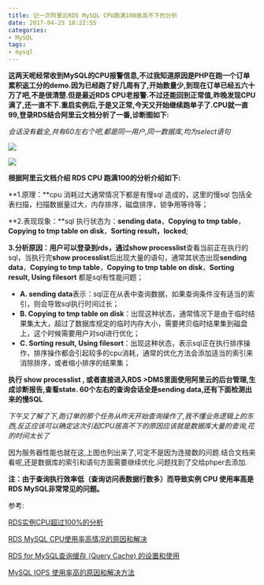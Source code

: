 ```yaml
---
title: 记一次阿里云RDS MySQL CPU跑满100居高不下的分析
date: 2017-04-25 18:22:55
categories:
- MySQL
tags:
- mysql
---
```

<!-- more -->
**这两天呢经常收到MySQL的CPU报警信息,不过我知道原因是PHP在跑一个订单累积返工分的demo.因为已经跑了好几周有了,开始数量少,到现在订单已经五六十万了吧,不是很清楚.但是最近RDS CPU老报警.不过还能回到正常值,昨晚发现CPU满了,还一直不下.重启实例后,于是又正常,今天又开始继续跑单子了.CPU就一直99,登录RDS结合阿里云文档分析了一番,诊断图如下:**

*会话没有截全,共有60左右个吧,都是同一用户,同一数据库,均为select语句*

![](http://ooz08pfj3.bkt.clouddn.com/QQ20170425140714.png)

![](http://ooz08pfj3.bkt.clouddn.com/QQ20170427102405.png)

**根据阿里云文档介绍 RDS CPU 跑满100的分析介绍如下:**

**1.原理：**cpu 消耗过大通常情况下都是有慢sql 造成的，这里的慢sql 包括全表扫描，扫描数据量过大，内存排序，磁盘排序，锁争用等待等；

**2.表现现象：**sql 执行状态为：**sending data**，**Copying to tmp table**，**Copying to tmp table on disk**，**Sorting result，locked**;

**3.分析原因：**用户可以登录到rds，通过**show processlist**查看当前正在执行的sql，当执行完**show processlist**后出现大量的语句，通常其状态出现**sending data**，**Copying to tmp table**，**Copying to tmp table on disk**，**Sorting result, Using filesort** 都是sql有性能问题；

- **A.  sending data**表示：sql正在从表中查询数据，如果查询条件没有适当的索引，则会导致sql执行时间过长；
- **B. Copying to tmp table on disk**：出现这种状态，通常情况下是由于临时结果集太大，超过了数据库规定的临时内存大小，需要拷贝临时结果集到磁盘上，这个时候需要用户对sql进行优化；
- **C. Sorting result, Using filesort**：出现这种状态，表示sql正在执行排序操作，排序操作都会引起较多的cpu消耗，通常的优化方法会添加适当的索引来消除排序，或者缩小排序的结果集；

**执行 show processlist , 或者直接进入RDS >DMS里面使用阿里云的后台管理,生成诊断报告,查看state. 60个左右的查询会话全是sending data,还有下面检测出来的慢SQL**

*下午又了解了下,跑订单的那个任务从昨天开始查询操作了,我不懂业务逻辑上的东西,反正应该可以确定这次引起CPU居高不下的原因应该就是数据库大量的查询,花的时间太长了*

因为服务器性能也就在这,上图也列出来了,可定不是因为连接数的问题.结合文档来看呢,还是数据库的索引和语句方面需要继续优化.问题找到了交给phper去添加.

**注：由于查询执行效率低（查询访问表数据行数多）而导致实例 CPU 使用率高是RDS MySQL非常常见的问题。** 

参考:

[RDS实例CPU超过100%的分析](https://help.aliyun.com/knowledge_detail/41684.html?spm=5176.7841698.2.11.mxnkJC)

[RDS MySQL CPU使用率高情况的原因和解决](https://help.aliyun.com/knowledge_detail/41715.html)

[RDS for MySQL查询缓存 (Query Cache) 的设置和使用](https://help.aliyun.com/knowledge_detail/41717.html)

[MySQL IOPS 使用率高的原因和解决方法](https://help.aliyun.com/document_detail/51807.html?spm=5176.7841860.6.829.tP92pw)
